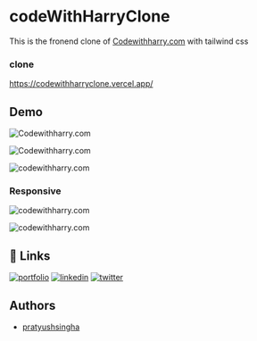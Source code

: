 
# codeWithHarryClone

This is the fronend clone of [Codewithharry.com](https://www.codewithharry.com/) with tailwind css

### clone

https://codewithharryclone.vercel.app/





## Demo

![Codewithharry.com](https://i.postimg.cc/J4ZcxzPR/Screenshot-from-2023-03-27-08-09-57.png
)

![Codewithharry.com](https://i.postimg.cc/dtHL4XcM/Screenshot-from-2023-03-27-08-13-11.png
)

![codewithharry.com](https://i.postimg.cc/Gh5vH92s/Screenshot-from-2023-03-27-08-14-35.png)

### Responsive

![codewithharry.com](https://i.postimg.cc/QtCT833q/Screenshot-from-2023-03-27-08-16-37.png)

![codewithharry.com](https://i.postimg.cc/7LsNMXPm/Screenshot-from-2023-03-27-08-18-11.png)

## 🔗 Links
[![portfolio](https://img.shields.io/badge/my_portfolio-000?style=for-the-badge&logo=ko-fi&logoColor=white)](https://pratyushsingha.vercel.app/)
[![linkedin](https://img.shields.io/badge/linkedin-0A66C2?style=for-the-badge&logo=linkedin&logoColor=white)](https://www.linkedin.com/in/pratyush-singha-5739021ab/)
[![twitter](https://img.shields.io/badge/twitter-1DA1F2?style=for-the-badge&logo=twitter&logoColor=white)](https://twitter.com/_being_pratyush)




## Authors

- [pratyushsingha](https://www.github.com/pratyushsingha)
